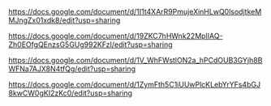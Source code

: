 https://docs.google.com/document/d/1I1t4XArR9PmujeXinHLwQ0lsodjtkeMMJngZx01xdk8/edit?usp=sharing

https://docs.google.com/document/d/19ZKC7hHWnk22MplIAQ-Zh0EOfgQEnzsG5GUg992KFzI/edit?usp=sharing

https://docs.google.com/document/d/1V_WhFWstlON2a_hPCdOUB3GYjh8BWFNa7AJX8N4tfQg/edit?usp=sharing

https://docs.google.com/document/d/1ZymFth5C1iUUwPlcKLebYrYFs4bGJ8kwCW0gKI2zKc0/edit?usp=sharing
